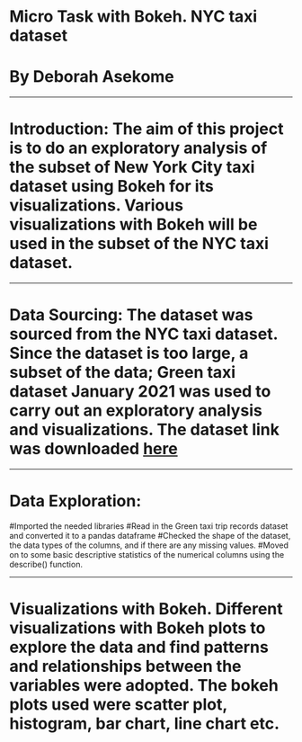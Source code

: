 # Micro Task with Bokeh. NYC taxi dataset

# By Deborah Asekome


----
# Introduction: The aim of this project is to do an exploratory analysis of the subset of New York City taxi dataset using Bokeh for its visualizations. Various visualizations with Bokeh will be used in the subset of the NYC taxi dataset.


-----
# Data Sourcing: The dataset was sourced from the NYC taxi dataset. Since the dataset is too large, a subset of the data; Green taxi dataset January 2021 was used to carry out an exploratory analysis and visualizations. The dataset link was downloaded [here](https://www.nyc.gov/site/tlc/about/tlc-trip-record-data.page)


-----
# Data Exploration: 
#Imported the needed libraries 
#Read in the Green taxi trip records dataset and converted it to a pandas dataframe
#Checked the shape of the dataset, the data types of the columns, and if there are any missing values.
#Moved on to some basic descriptive statistics of the numerical columns using the describe() function.


----
# Visualizations with Bokeh. Different visualizations with Bokeh plots to explore the data and find patterns and relationships between the variables were adopted. The bokeh plots used were scatter plot, histogram, bar chart, line chart etc.

